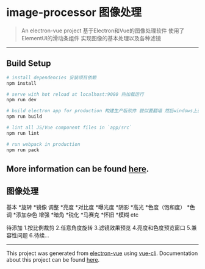 # image-processor 图像处理

> An electron-vue project
> 基于Electron和Vue的图像处理软件 使用了ElementUI的滑动条组件
> 实现图像的基本处理以及各种滤镜

---
## Build Setup

``` bash
# install dependencies 安装项目依赖
npm install

# serve with hot reload at localhost:9080 热加载运行
npm run dev

# build electron app for production 构建生产版软件 貌似要翻墙 然后windows上面需要以管理员模式打开命令行 
npm run build

# lint all JS/Vue component files in `app/src`
npm run lint

# run webpack in production
npm run pack
```
More information can be found [here](https://simulatedgreg.gitbooks.io/electron-vue/content/docs/npm_scripts.html).
---

## 图像处理
基本
*旋转
*镜像
调整
*亮度
*对比度 
*曝光度
*阴影
*高光
*色度（饱和度） 
*色调 
*添加杂色
增强
*暗角 
*锐化 
*马赛克 
*怀旧 
*模糊 etc

待添加
1.按比例裁剪 
2.任意角度旋转
3.滤镜效果预览
4.亮度和色度预览窗口
5.兼容性问题
6.待续...

---

This project was generated from [electron-vue](https://github.com/SimulatedGREG/electron-vue) using [vue-cli](https://github.com/vuejs/vue-cli). Documentation about this project can be found [here](https://simulatedgreg.gitbooks.io/electron-vue/content/index.html).
